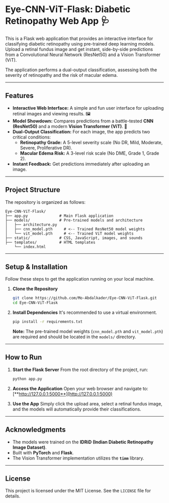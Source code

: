 # Eye-CNN-ViT-Flask: Diabetic Retinopathy Web App 🩺

This is a Flask web application that provides an interactive interface for classifying diabetic retinopathy using pre-trained deep learning models. Upload a retinal fundus image and get instant, side-by-side predictions from a Convolutional Neural Network (ResNet50) and a Vision Transformer (ViT).

The application performs a dual-output classification, assessing both the severity of retinopathy and the risk of macular edema.

***

## Features

-   **Interactive Web Interface:** A simple and fun user interface for uploading retinal images and viewing results. 🖼️
-   **Model Showdown:** Compares predictions from a battle-tested **CNN (ResNet50)** and a modern **Vision Transformer (ViT)**. 🥊
-   **Dual-Output Classification:** For each image, the app predicts two critical conditions:
    -   **Retinopathy Grade:** A 5-level severity scale (No DR, Mild, Moderate, Severe, Proliferative DR).
    -   **Macular Edema Risk:** A 3-level risk scale (No DME, Grade 1, Grade 2).
-   **Instant Feedback:** Get predictions immediately after uploading an image.

***

## Project Structure

The repository is organized as follows:

```
Eye-CNN-ViT-Flask/
├── app.py              # Main Flask application
├── models/             # Pre-trained models and architecture
│   ├── architecture.py
│   ├── cnn_model.pth     # <-- Trained ResNet50 model weights
│   └── vit_model.pth     # <-- Trained ViT model weights
├── static/             # CSS, JavaScript, images, and sounds
├── templates/          # HTML templates
    └── index.html
```

***

## Setup & Installation

Follow these steps to get the application running on your local machine.

1.  **Clone the Repository**
    ```bash
    git clone https://github.com/Mo-Abdalkader/Eye-CNN-ViT-Flask.git
    cd Eye-CNN-ViT-Flask
    ```

2.  **Install Dependencies**
    It's recommended to use a virtual environment.
    ```bash
    pip install -r requirements.txt
    ```
    **Note:** The pre-trained model weights (`cnn_model.pth` and `vit_model.pth`) are required and should be located in the `models/` directory.

***

## How to Run

1.  **Start the Flask Server**
    From the root directory of the project, run:
    ```bash
    python app.py
    ```

2.  **Access the Application**
    Open your web browser and navigate to:
    [**http://127.0.0.1:5000**](http://127.0.0.1:5000)

3.  **Use the App**
    Simply click the upload area, select a retinal fundus image, and the models will automatically provide their classifications.

***

## Acknowledgments

-   The models were trained on the **IDRiD (Indian Diabetic Retinopathy Image Dataset)**.
-   Built with **PyTorch** and **Flask**.
-   The Vision Transformer implementation utilizes the **`timm`** library.

***

## License

This project is licensed under the MIT License. See the `LICENSE` file for details.
